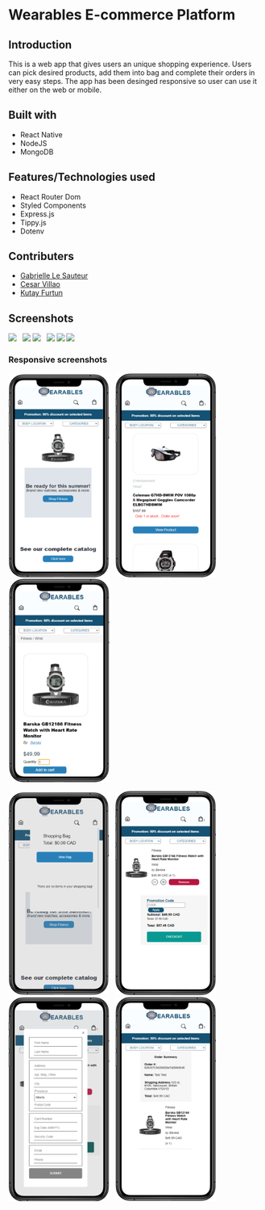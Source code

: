 # Wearables E-commerce Platform

## Introduction

This is a web app that gives users an unique shopping experience. Users can pick desired products, add them into bag and complete their orders in very easy steps. The app has been desinged responsive so user can use it either on the web or mobile.
## Built with

- React Native
- NodeJS
- MongoDB

## Features/Technologies used

- React Router Dom
- Styled Components
- Express.js
- Tippy.js
- Dotenv

## Contributers

- [Gabrielle Le Sauteur](https://github.com/glesauteur)
- [Cesar Villao](https://github.com/cesarvil)
- [Kutay Furtun](https://github.com/kfurtun)

## Screenshots







<span>
<img src="./_screenshots/study-question.png" width="300"/>&nbsp;&nbsp;
<img src="./_screenshots/date-picker.png" width="300"/>
</span>

<span>
<img src="./_screenshots/travel.png" width="300"/>&nbsp;&nbsp;
<img src="./_screenshots/pr-date.png" width="300"/>
</span>



<img src="./_screenshots/summary.png" width="300"/>



<img src="./_screenshots/result.png" width="300"/>

### Responsive screenshots

<span>
<img src="./client/assets/SS/home.png" width="200"/>&nbsp;&nbsp;
<img src="./client/assets/SS/catalogue.png" width="200"/>&nbsp;&nbsp;
 <img src="./client/assets/SS/product.png" width="200"/>&nbsp;&nbsp;
</span>

<img src="./client/assets/SS/shopping-bag.png" width="200"/>&nbsp;&nbsp;
<img src="./client/assets/SS/shopping-bag-page.png" width="200"/>&nbsp;&nbsp;
 <img src="./client/assets/SS/info-form.png" width="200"/>&nbsp;&nbsp;
 <img src="./client/assets/SS/order-summary.png" width="200"/>&nbsp;&nbsp;
</span>

